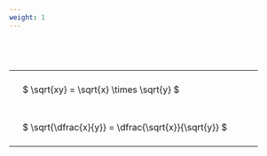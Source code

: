 ```yaml
---
weight: 1
---
```


#  
<br>
<style type="text/css">
#T_dba2b th.col_heading {
  text-align: left;
  font-size: 1em;
}
#T_dba2b td {
  text-align: left;
  font-size: 1em;
  padding: 1.5em;
}
#T_dba2b_row0_col0, #T_dba2b_row1_col0 {
  width: 400px;
  white-space: pre-wrap;
}
</style>
<table id="T_dba2b">
  <thead>
  </thead>
  <tbody>
    <tr>
      <td id="T_dba2b_row0_col0" class="data row0 col0" >$ \sqrt{xy} = \sqrt{x} \times \sqrt{y} $</td>
    </tr>
    <tr>
      <td id="T_dba2b_row1_col0" class="data row1 col0" >$ \sqrt{\dfrac{x}{y}} = \dfrac{\sqrt{x}}{\sqrt{y}} $</td>
    </tr>
  </tbody>
</table>

